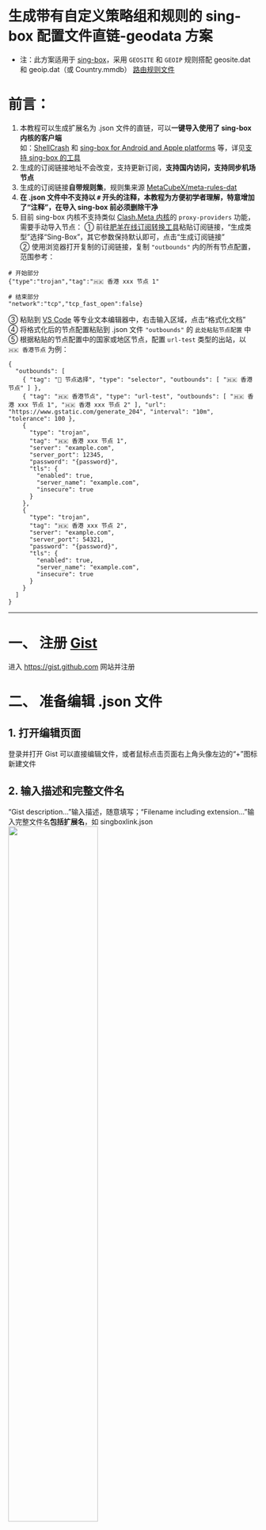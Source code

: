 # 生成带有自定义策略组和规则的 sing-box 配置文件直链-geodata 方案
- 注：此方案适用于 [sing-box](https://github.com/SagerNet/sing-box)，采用 `GEOSITE` 和 `GEOIP` 规则搭配 geosite.dat 和 geoip.dat（或 Country.mmdb） [路由规则文件](https://github.com/MetaCubeX/meta-rules-dat)
# 前言：
1. 本教程可以生成扩展名为 .json 文件的直链，可以**一键导入使用了 sing-box 内核的客户端**  
如：[ShellCrash](https://github.com/juewuy/ShellCrash) 和 [sing-box for Android and Apple platforms](https://github.com/SagerNet/sing-box/releases) 等，详见[支持 sing-box 的工具](https://sing-box.sagernet.org/zh/clients)
2. 生成的订阅链接地址不会改变，支持更新订阅，**支持国内访问，支持同步机场节点**
3. 生成的订阅链接**自带规则集**，规则集来源 [MetaCubeX/meta-rules-dat](https://github.com/MetaCubeX/meta-rules-dat)
4. **在 .json 文件中不支持以 `#` 开头的注释，本教程为方便初学者理解，特意增加了“注释”，在导入 sing-box 前必须删除干净**
5. 目前 sing-box 内核不支持类似 [Clash.Meta 内核](https://github.com/MetaCubeX/mihomo)的 `proxy-providers` 功能，需要手动导入节点：
① 前往[肥羊在线订阅转换工具](https://suburl.v1.mk)粘贴订阅链接，“生成类型”选择“Sing-Box”，其它参数保持默认即可，点击“生成订阅链接”  
② 使用浏览器打开复制的订阅链接，复制 `"outbounds"` 内的所有节点配置，范围参考：
```
# 开始部分
{"type":"trojan","tag":"🇭🇰 香港 xxx 节点 1"

# 结束部分
"network":"tcp","tcp_fast_open":false}
```
③ 粘贴到 [VS Code](https://code.visualstudio.com/Download) 等专业文本编辑器中，右击输入区域，点击“格式化文档”  
④ 将格式化后的节点配置粘贴到 .json 文件 `"outbounds"` 的 `此处粘贴节点配置` 中  
⑤ 根据粘贴的节点配置中的国家或地区节点，配置 `url-test` 类型的出站，以 `🇭🇰 香港节点` 为例：
```
{
  "outbounds": [
    { "tag": "🚀 节点选择", "type": "selector", "outbounds": [ "🇭🇰 香港节点" ] },
    { "tag": "🇭🇰 香港节点", "type": "url-test", "outbounds": [ "🇭🇰 香港 xxx 节点 1", "🇭🇰 香港 xxx 节点 2" ], "url": "https://www.gstatic.com/generate_204", "interval": "10m", "tolerance": 100 },
    {
      "type": "trojan",
      "tag": "🇭🇰 香港 xxx 节点 1",
      "server": "example.com",
      "server_port": 12345,
      "password": "{password}",
      "tls": {
        "enabled": true,
        "server_name": "example.com",
        "insecure": true
      }
    },
    {
      "type": "trojan",
      "tag": "🇭🇰 香港 xxx 节点 2",
      "server": "example.com",
      "server_port": 54321,
      "password": "{password}",
      "tls": {
        "enabled": true,
        "server_name": "example.com",
        "insecure": true
      }
    }
  ]
}
```
---
# 一、 注册 [Gist](https://gist.github.com)
进入 https://gist.github.com 网站并注册
# 二、 准备编辑 .json 文件
## 1. 打开编辑页面
登录并打开 Gist 可以直接编辑文件，或者鼠标点击页面右上角头像左边的“+”图标新建文件
## 2. 输入描述和完整文件名
“Gist description...”输入描述，随意填写；“Filename including extension...”输入完整文件名**包括扩展名**，如 singboxlink.json  
<img src="https://github.com/DustinWin/clash_singbox-tutorials/assets/45238096/13346166-85cf-474c-9da7-55182e095758" width="60%"/>
# 三、 编辑 .json 文件
## 1. 选择规则集模式
① 白名单模式（没有命中规则的网络流量统统使用代理，适用于服务器线路网络质量稳定、快速，不缺服务器流量的用户）
```
{
  # 日志
  "log": { "level": "error", "timestamp": true },
  # DNS
  "dns": {
    # DNS 服务器
    "servers": [
      # 广告 DNS
      { "tag": "dns_block", "address": "rcode://success" },
      # 国外 DNS
      { "tag": "dns_proxy", "address": "https://dns.google/dns-query", "address_resolver": "dns_ip" },
      # 国内 DNS
      { "tag": "dns_direct", "address": "h3://dns.alidns.com/dns-query", "address_resolver": "dns_ip", "detour": "DIRECT" },
      # FakeIP
      { "tag": "dns_fakeip", "address": "fakeip" },
      # IP 格式的 DNS
      { "tag": "dns_ip", "address": "https://223.5.5.5/dns-query", "detour": "DIRECT" }
    ],
    # DNS 规则
    "rules": [
      { "outbound": "any", "server": "dns_ip" },
      { "clash_mode": "global", "server": "dns_fakeip" },
      { "clash_mode": "direct", "server": "dns_direct" },
      # geosite.db 规则集文件内必须包含 `category-ads-all` 规则
      { "geosite": "category-ads-all", "server": "dns_block" },
      # geosite.db 规则集文件内必须包含 `geolocation-!cn` 规则
      { "geosite": "geolocation-!cn", "query_type": [ "A", "AAAA" ], "server": "dns_fakeip" },
      # geosite.db 规则集文件内必须包含 `cn` 规则
      { "geosite": "cn", "query_type": [ "A", "AAAA" ], "server": "dns_direct" }
    ],
    # 默认 DNS 服务器，即上述 DNS 规则外的域名使用该 DNS 解析
    "final": "dns_direct",
    "strategy": "prefer_ipv4",
    "independent_cache": true,
    "reverse_mapping": true,
    "fakeip": { "enabled": true, "inet4_range": "198.18.0.0/15", "inet6_range": "fc00::/18" }
  },
  "ntp": { "enabled": true, "server": "time.apple.com", "server_port": 123, "interval": "30m" },
  "inbounds": [
    { "tag": "mixed-in", "type": "mixed", "listen": "::", "listen_port": 7890, "sniff": false },
    { "tag": "dns_in", "type": "direct", "listen": "::", "listen_port": 1053, "sniff": true, "sniff_override_destination": false },
    { "tag": "redirect-in", "type": "redirect", "listen": "::", "listen_port": 7892, "sniff": true, "sniff_override_destination": true },
    { "tag": "tproxy-in", "type": "tproxy", "listen": "::", "listen_port": 7893, "sniff": true, "sniff_override_destination": true },
    { "tag": "tun-in", "type": "tun", "inet4_address": "172.19.0.1/30", "inet6_address": "fdfe:dcba:9876::1/126", "mtu": 9000, "auto_route": true, "strict_route": true, "stack": "mixed", "sniff": true, "sniff_override_destination": true }
  ],
  "outbounds": [
    # 手动选择国家或地区节点；根据“国家或地区出站”的名称对 `outbounds` 值进行增删改，须一一对应
    { "tag": "🚀 节点选择", "type": "selector", "outbounds": [ "🇭🇰 香港节点", "🇹🇼 台湾节点", "🇯🇵 日本节点", "🇰🇷 韩国节点", "🇸🇬 新加坡节点", "🇺🇸 美国节点" ] },
    # Speedtest 测速网站：选择`🎯 全球直连` 为测试本地网络速度（运营商网络速度），可选择其它节点用于测试机场节点速度
    { "tag": "📈 网络测速", "type": "selector", "outbounds": [ "🎯 全球直连", "🇭🇰 香港节点", "🇹🇼 台湾节点", "🇯🇵 日本节点", "🇰🇷 韩国节点", "🇸🇬 新加坡节点", "🇺🇸 美国节点" ] },
    { "tag": "🔗 直连域名", "type": "selector", "outbounds": [ "🎯 全球直连", "🚀 节点选择" ] },
    { "tag": "🪜 代理域名", "type": "selector", "outbounds": [ "🚀 节点选择", "🎯 全球直连" ] },
    { "tag": "🎮 游戏平台", "type": "selector", "outbounds": [ "🎯 全球直连", "🚀 节点选择" ] },
    { "tag": "Ⓜ️ 微软服务", "type": "selector", "outbounds": [ "🎯 全球直连", "🚀 节点选择" ] },
    { "tag": "📢 谷歌服务", "type": "selector", "outbounds": [ "🎯 全球直连", "🚀 节点选择" ] },
    { "tag": "🍎 苹果服务", "type": "selector", "outbounds": [ "🎯 全球直连", "🚀 节点选择" ] },
    { "tag": "🇨🇳 国内 IP", "type": "selector", "outbounds": [ "🎯 全球直连", "🚀 节点选择" ] },
    { "tag": "📲 电报消息", "type": "selector", "outbounds": [ "🚀 节点选择" ] },
    { "tag": "🔒 私有网络", "type": "selector", "outbounds": [ "🎯 全球直连" ] },
    { "tag": "🛑 广告拦截", "type": "selector", "outbounds": [ "REJECT" ] },
    { "tag": "🎯 全球直连", "type": "selector", "outbounds": [ "DIRECT" ] },
    { "tag": "REJECT", "type": "block" },
    # 本地网络有 IPv6 时可以配置 `"domain_strategy": "prefer_ipv6"`
    { "tag": "DIRECT", "type": "direct", "domain_strategy": "prefer_ipv6" },
    { "tag": "dns-out", "type": "dns" },

    # -------------------- 国家或地区出站 --------------------
    # 根据粘贴的节点配置中的国家或地区节点，配置 `url-test` 类型的出站；自动选择节点，即按照 url 测试结果使用延迟最低的节点；测试后容差大于 100ms 才会切换到延迟低的那个节点
    { "tag": "🇭🇰 香港节点", "type": "url-test", "outbounds": [ "🇭🇰 香港 xxx 节点 1", "🇭🇰 香港 xxx 节点 2" ], "url": "https://www.gstatic.com/generate_204", "interval": "10m", "tolerance": 100 },
    { "tag": "🇹🇼 台湾节点", "type": "url-test", "outbounds": [ "🇹🇼 台湾 xxx 节点 1", "🇹🇼 台湾 xxx 节点 2" ], "url": "https://www.gstatic.com/generate_204", "interval": "10m", "tolerance": 100 },
    { "tag": "🇯🇵 日本节点", "type": "url-test", "outbounds": [ "🇯🇵 日本 xxx 节点 1", "🇯🇵 日本 xxx 节点 2" ], "url": "https://www.gstatic.com/generate_204", "interval": "10m", "tolerance": 100 },
    { "tag": "🇰🇷 韩国节点", "type": "url-test", "outbounds": [ "🇰🇷 韩国 xxx 节点 1", "🇰🇷 韩国 xxx 节点 2" ], "url": "https://www.gstatic.com/generate_204", "interval": "10m", "tolerance": 100 },
    { "tag": "🇸🇬 新加坡节点", "type": "url-test", "outbounds": [ "🇸🇬 新加坡 xxx 节点 1", "🇸🇬 新加坡 xxx 节点 2" ], "url": "https://www.gstatic.com/generate_204", "interval": "10m", "tolerance": 100 },
    { "tag": "🇺🇸 美国节点", "type": "url-test", "outbounds": [ "🇺🇸 美国 xxx 节点 1", "🇺🇸 美国 xxx 节点 2" ], "url": "https://www.gstatic.com/generate_204", "interval": "10m", "tolerance": 100 },

    # 此处粘贴节点配置
  ],
  "route": {
    "rules": [
      { "protocol": "dns", "outbound": "dns-out" },
      { "clash_mode": "global", "outbound": "🚀 节点选择" },
      { "clash_mode": "direct", "outbound": "DIRECT" },
      # 自定义规则优先放前面
      { "geosite": "category-ads-all", "outbound": "🛑 广告拦截" },
      # 为过滤 P2P 流量（BT 下载），可添加一条 `port_range` 规则
      { "port_range": 6881-6889, "🎯 全球直连"},
      { "geosite": "private", "outbound": "🔒 私有网络" },
      { "geosite": "microsoft@cn", "outbound": "Ⓜ️ 微软服务" },
      { "geosite": "apple-cn", "outbound": "🍎 苹果服务" },
      { "geosite": "google-cn", "outbound": "📢 谷歌服务" },
      { "geosite": "category-games@cn", "outbound": "🎮 游戏平台" },
      { "geosite": "speedtest", "outbound": "📈 网络测速" },
      { "geosite": "geolocation-!cn", "outbound": "🪜 代理域名" },
      { "geosite": "cn", "outbound": "🔗 直连域名" },
      { "geoip": "telegram", "outbound": "📲 电报消息" },
      { "geoip": "private",  "outbound": "🔒 私有网络" },
      { "geoip": "cn", "outbound": "🇨🇳 国内 IP" }
    ],
    "geosite": {
      "download_url": "https://fastly.jsdelivr.net/gh/MetaCubeX/meta-rules-dat@release/geosite.db",
      "download_detour": "DIRECT"
    },
    "geoip": {
      "download_url": "https://fastly.jsdelivr.net/gh/MetaCubeX/meta-rules-dat@release/geoip.db",
      "download_detour": "DIRECT"
    },
    # 默认出站，相当于 Clash 的 `漏网之鱼`，即没有命中规则的域名或 IP 走该规则
    "final": "🚀 节点选择",
    "auto_detect_interface": true
  },
  "experimental": {
    "cache_file": { "enabled": true, "cache_id": "", "store_fakeip": true },
    # 面板配置
    "clash_api": {
      "external_controller": "127.0.0.1:9090",
      "external_ui": "ui",
      "external_ui_download_url": "https://gh.dustinwin.top/https://github.com/MetaCubeX/metacubexd/archive/refs/heads/gh-pages.zip",
      "external_ui_download_detour": "DIRECT",
      "secret": "",
      "default_mode": "Rule"
    }
  }
}
```
将模板内容复制到自己 Gist 新建的 .json 文件中  
**贴一张面板效果图（举个例子：我手动选择 `🇹🇼 台湾节点` 策略组，而该策略组是将机场内所有台湾节点按照 url 测试结果自动选择延迟最低的台湾节点）：**  
<img src="https://github.com/DustinWin/clash_singbox-tutorials/assets/45238096/1c1a1866-1fc1-4277-92b7-d138e36a4a4b" width="60%"/>  
② 黑名单模式（只有命中规则的网络流量才使用代理，适用于服务器线路网络质量不稳定或不够快，或服务器流量紧缺的用户。通常也是软路由用户、家庭网关用户的常用模式）
```
{
  # 日志
  "log": { "level": "error", "timestamp": true },
  # DNS
  "dns": {
    # DNS 服务器
    "servers": [
      # 广告 DNS
      { "tag": "dns_block", "address": "rcode://success" },
      # 国外 DNS
      { "tag": "dns_proxy", "address": "https://dns.google/dns-query", "address_resolver": "dns_ip" },
      # 国内 DNS
      { "tag": "dns_direct", "address": "h3://dns.alidns.com/dns-query", "address_resolver": "dns_ip", "detour": "DIRECT" },
      # FakeIP
      { "tag": "dns_fakeip", "address": "fakeip" },
      # IP 格式的 DNS
      { "tag": "dns_ip", "address": "https://223.5.5.5/dns-query", "detour": "DIRECT" }
    ],
    # DNS 规则
    "rules": [
      { "outbound": "any", "server": "dns_ip" },
      { "clash_mode": "global", "server": "dns_fakeip" },
      { "clash_mode": "direct", "server": "dns_direct" },
      # geosite.db 规则集文件内必须包含 `category-ads-all` 规则
      { "geosite": "category-ads-all", "server": "dns_block" },
      # geosite.db 规则集文件内必须包含 `gfw` 规则
      { "geosite": "gfw", "query_type": [ "A", "AAAA" ], "server": "dns_fakeip" }
    ],
    # 默认 DNS 服务器，即上述 DNS 规则外的域名使用该 DNS 解析
    "final": "dns_direct",
    "strategy": "prefer_ipv4",
    "independent_cache": true,
    "reverse_mapping": true,
    "fakeip": { "enabled": true, "inet4_range": "198.18.0.0/15", "inet6_range": "fc00::/18" }
  },
  "ntp": { "enabled": true, "server": "time.apple.com", "server_port": 123, "interval": "30m" },
  "inbounds": [
    { "tag": "mixed-in", "type": "mixed", "listen": "::", "listen_port": 7890, "sniff": false },
    { "tag": "dns_in", "type": "direct", "listen": "::", "listen_port": 1053, "sniff": true, "sniff_override_destination": false },
    { "tag": "redirect-in", "type": "redirect", "listen": "::", "listen_port": 7892, "sniff": true, "sniff_override_destination": true },
    { "tag": "tproxy-in", "type": "tproxy", "listen": "::", "listen_port": 7893, "sniff": true, "sniff_override_destination": true },
    { "tag": "tun-in", "type": "tun", "inet4_address": "172.19.0.1/30", "inet6_address": "fdfe:dcba:9876::1/126", "mtu": 9000, "auto_route": true, "strict_route": true, "stack": "mixed", "sniff": true, "sniff_override_destination": true }
  ],
  "outbounds": [
    # 手动选择国家或地区节点；根据“国家或地区出站”的名称对 `outbounds` 值进行增删改，须一一对应
    { "tag": "🚀 节点选择", "type": "selector", "outbounds": [ "🇭🇰 香港节点", "🇹🇼 台湾节点", "🇯🇵 日本节点", "🇰🇷 韩国节点", "🇸🇬 新加坡节点", "🇺🇸 美国节点" ] },
    # Speedtest 测速网站：选择`🎯 全球直连` 为测试本地网络速度（运营商网络速度），可选择其它节点用于测试机场节点速度
    { "tag": "📈 网络测速", "type": "selector", "outbounds": [ "🎯 全球直连", "🇭🇰 香港节点", "🇹🇼 台湾节点", "🇯🇵 日本节点", "🇰🇷 韩国节点", "🇸🇬 新加坡节点", "🇺🇸 美国节点" ] },
    { "tag": "🧱 GFWList 域名", "type": "selector", "outbounds": [ "🚀 节点选择", "🎯 全球直连" ] },
    { "tag": "📲 电报消息", "type": "selector", "outbounds": [ "🚀 节点选择" ] },
    { "tag": "🛑 广告拦截", "type": "selector", "outbounds": [ "REJECT" ] },
    { "tag": "🎯 全球直连", "type": "selector", "outbounds": [ "DIRECT" ] },
    { "tag": "REJECT", "type": "block" },
    # 本地网络有 IPv6 时可以配置 `"domain_strategy": "prefer_ipv6"`
    { "tag": "DIRECT", "type": "direct", "domain_strategy": "prefer_ipv6" },
    { "tag": "dns-out", "type": "dns" },

    # -------------------- 国家或地区出站 --------------------
    # 根据粘贴的节点配置中的国家或地区节点，配置 `url-test` 类型的出站；自动选择节点，即按照 url 测试结果使用延迟最低的节点；测试后容差大于 100ms 才会切换到延迟低的那个节点
    { "tag": "🇭🇰 香港节点", "type": "url-test", "outbounds": [ "🇭🇰 香港 xxx 节点 1", "🇭🇰 香港 xxx 节点 2" ], "url": "https://www.gstatic.com/generate_204", "interval": "10m", "tolerance": 100 },
    { "tag": "🇹🇼 台湾节点", "type": "url-test", "outbounds": [ "🇹🇼 台湾 xxx 节点 1", "🇹🇼 台湾 xxx 节点 2" ], "url": "https://www.gstatic.com/generate_204", "interval": "10m", "tolerance": 100 },
    { "tag": "🇯🇵 日本节点", "type": "url-test", "outbounds": [ "🇯🇵 日本 xxx 节点 1", "🇯🇵 日本 xxx 节点 2" ], "url": "https://www.gstatic.com/generate_204", "interval": "10m", "tolerance": 100 },
    { "tag": "🇰🇷 韩国节点", "type": "url-test", "outbounds": [ "🇰🇷 韩国 xxx 节点 1", "🇰🇷 韩国 xxx 节点 2" ], "url": "https://www.gstatic.com/generate_204", "interval": "10m", "tolerance": 100 },
    { "tag": "🇸🇬 新加坡节点", "type": "url-test", "outbounds": [ "🇸🇬 新加坡 xxx 节点 1", "🇸🇬 新加坡 xxx 节点 2" ], "url": "https://www.gstatic.com/generate_204", "interval": "10m", "tolerance": 100 },
    { "tag": "🇺🇸 美国节点", "type": "url-test", "outbounds": [ "🇺🇸 美国 xxx 节点 1", "🇺🇸 美国 xxx 节点 2" ], "url": "https://www.gstatic.com/generate_204", "interval": "10m", "tolerance": 100 },

    # 此处粘贴节点配置
  ],
  "route": {
    "rules": [
      { "protocol": "dns", "outbound": "dns-out" },
      { "clash_mode": "global", "outbound": "🚀 节点选择" },
      { "clash_mode": "direct", "outbound": "DIRECT" },
      # 自定义规则优先放前面
      { "geosite": "category-ads-all", "outbound": "🛑 广告拦截" },
      { "geosite": "speedtest", "outbound": "📈 网络测速" },
      { "geosite": "gfw", "outbound": "🧱 GFWList 域名" },
      { "geoip": "telegram", "outbound": "📲 电报消息" },
    ],
    "geosite": {
      "download_url": "https://fastly.jsdelivr.net/gh/MetaCubeX/meta-rules-dat@release/geosite.db",
      "download_detour": "DIRECT"
    },
    "geoip": {
      "download_url": "https://fastly.jsdelivr.net/gh/MetaCubeX/meta-rules-dat@release/geoip.db",
      "download_detour": "DIRECT"
    },
    # 默认出站，相当于 Clash 的 `漏网之鱼`，即没有命中规则的域名或 IP 走该规则
    "final": "🎯 全球直连",
    "auto_detect_interface": true
  },
  "experimental": {
    "cache_file": { "enabled": true, "cache_id": "", "store_fakeip": true },
    # 面板配置
    "clash_api": {
      "external_controller": "127.0.0.1:9090",
      "external_ui": "ui",
      "external_ui_download_url": "https://gh.dustinwin.top/https://github.com/MetaCubeX/metacubexd/archive/refs/heads/gh-pages.zip",
      "external_ui_download_detour": "DIRECT",
      "secret": "",
      "default_mode": "Rule"
    }
  }
}
```
将模板内容复制到自己 Gist 新建的 .json 文件中
## 2. 修改模板
① 首先确定自己机场中有哪些国家或地区的节点，然后对模板文件中“**国家或地区出站**”和 `🚀 节点选择` 出站下的 `outbounds` 里面的国家或地区进行增删改
- 注：两者中的国家或地区必须一一对应，新增就全部新增，删除就全部删除，修改就全部修改（重要）

② 在出站里的 `此处粘贴节点配置` 粘贴自己机场的节点配置（详见《前言：5》）  
③ 在 `🚀 节点选择` 出站下的 `outbounds` 里，可以将最稳定的节点放在最前面，配置完成后会自动选择最稳定的节点  
⑤ 在“国家或地区出站”里，`type` 为 `url-test` 就是自动选择延迟最低的节点，将 `url-test` 改成 `selector` 就是手动选择节点  
举个例子：我的机场有 2 个节点，分别是香港节点和日本节点，我想让[哔哩哔哩](https://www.bilibili.com)（B 站）自动选择延迟最低的香港节点，[AcFun](https://www.acfun.cn)（A 站）可以手动选择日本节点，这个需求怎么写？  
我们可以进入 [v2fly/domain-list-community/data](https://github.com/v2fly/domain-list-community/tree/master/data) 后按 Ctrl+F 组合键搜索“bilibili”和“acfun”，显然可以**精确搜索到结果**，那么就可以这样编写：
- 注：以下只是节选，请酌情套用

```
{
  "outbounds": [
    # 默认选择香港节点
    { "tag": "📺 哔哩哔哩", "type": "selector", "outbounds": [ "🇭🇰 香港节点", "🎯 全球直连" ] },

    # 默认选择日本节点
    { "tag": "📽️ AcFun", "type": "selector", "outbounds": [ "🇯🇵 日本节点", "🎯 全球直连" ] },

    # 自动选择延迟最低的香港节点；容差大于 100ms 才会切换到延迟低的那个节点；未选择到当前策略组时不会进行延迟测试
    { "tag": "🇭🇰 香港节点", "type": "urltest", "outbounds": [ "🇭🇰 香港 xxx 节点 1", "🇭🇰 香港 xxx 节点 2" ], "url": "https://www.gstatic.com/generate_204", "interval": "10m", "tolerance": 100 },

    # 手动选择日本节点
    { "tag": "🇯🇵 日本节点", "type": "selector", "outbounds": [ "🇯🇵 日本 xxx 节点 1", "🇯🇵 日本 xxx 节点 2", "🎯 全球直连" ] },

    { "tag": "🎯 全球直连", "type": "selector", "outbounds": [ "DIRECT" ] },
    { "tag": "DIRECT", "type": "direct", "domain_strategy": "prefer_ipv6" },

    # 此处粘贴香港和日本节点配置
  ],
  "route": {
    "rules": [
      # 自定义规则优先放前面
      { "geosite": "bilibili", "outbound": "📺 哔哩哔哩" },
      { "geosite": "acfun", "outbound": "📽️ AcFun" }
    ]
  }
}
```
# 四、 生成 .json 文件链接
编辑完成后，点击右下角的“Create secret gist”按钮，然后点击右上角的“Raw”按钮  
<img src="https://github.com/DustinWin/clash_singbox-tutorials/assets/45238096/de55458c-b403-438c-adf9-2503f1aad71f" width="60%"/>  
取出地址栏中的网址，删除后面的一串随机码，**完成后该 .json 文件直链才是最终生成的订阅链接**，该订阅链接地址不会改变，在不更改文件名的情况下即使编辑该 .json 文件并提交了 n 次也不会改变  
举例，这是原地址：  
`https://gist.githubusercontent.com/DustinWin/40c0611fda5d6fcd0795ee5a15de7c73/raw/b3c63051134510ae9825068bbcf5219817761f57/singboxlink.json`  
删除后面的一串随机码（当前编辑该文件生成的随机码“b3c63051134510ae9825068bbcf5219817761f57”）  
<img src="https://github.com/DustinWin/clash_singbox-tutorials/assets/45238096/a409ace5-8f03-4776-b9e3-dce3ba804844" width="60%"/>  
删除后变成：  
`https://gist.githubusercontent.com/DustinWin/40c0611fda5d6fcd0795ee5a15de7c73/raw/singboxlink.json`
# 五、 导入订阅链接
## 1. 在 ShellCrash 中导入订阅链接
进入 ShellCrash 配置脚本->6->2，粘贴最终生成的订阅链接即可，具体设置请参考《[ShellCrash 配置-geodata 方案](https://github.com/DustinWin/clash_singbox-tutorials/blob/main/%E6%95%99%E7%A8%8B%E5%90%88%E9%9B%86/%E5%9F%BA%E7%A1%80%E7%AF%87/ShellCrash%20%E9%85%8D%E7%BD%AE-geodata%20%E6%96%B9%E6%A1%88.md)》
## 2. 在 Clash Verge（Windows 端）中导入订阅链接
进入 Clash Verge->订阅，在“订阅文件链接”处粘贴最终生成的订阅链接，直接“导入”即可，具体设置请参考《[Clash Verge 配置-geodata 方案](https://github.com/DustinWin/clash_singbox-tutorials/blob/main/%E6%95%99%E7%A8%8B%E5%90%88%E9%9B%86/%E5%9F%BA%E7%A1%80%E7%AF%87/Clash%20Verge%20%E9%85%8D%E7%BD%AE-geodata%20%E6%96%B9%E6%A1%88.md)》
# 六、 私人定制
到了这里，相信你对里面的机制已经有了一定的认识，那么我们可以对自己的需求进行定制了  
最常见的有：我购买的机场支持[奈飞](https://www.netflix.com)和[亚马逊](https://www.primevideo.com)，但仅新加坡这一个节点支持亚马逊，日本和韩国节点支持奈飞，这个规则怎么写？
1. 进入 [v2fly/domain-list-community/data](https://github.com/v2fly/domain-list-community/tree/master/data) 后按 Ctrl+F 组合键分别搜索“netflix”和“primevideo”
2. 进入 [Loyalsoldier/geoip/text](https://github.com/Loyalsoldier/geoip/tree/release/text) 后按 Ctrl+F 组合键分别搜索“netflix”和“primevideo”
3. 在 v2fly/domain-list-community/data 中可以**精确搜索**到“netflix”和“primevideo”，但在 Loyalsoldier/geoip/text 中只能**精确搜索**到“netflix”，那么我们可以这样编写：
- 注：以下只是节选，请酌情套用

```
{
  "outbounds": [
    # 打开奈飞后手动选择日本或韩国节点
    { "tag": "🎥 奈飞视频", "type": "selector", "outbounds": [ "🇯🇵 日本节点", "🇰🇷 韩国节点" ] },

  # 打开亚马逊后自动选择延迟最低的新加坡节点；容差大于 100ms 才会切换到延迟低的那个节点；未选择到当前策略组时不会进行延迟测试
    { "tag": "🎬 Prime Video", "type": "selector", "outbounds": [ "🇸🇬 新加坡节点" ] },

    { "tag": "🇯🇵 日本节点", "type": "selector", "outbounds": [ "🇯🇵 日本 xxx 节点 1", "🇯🇵 日本 xxx 节点 2" ] },
    { "tag": "🇰🇷 韩国节点", "type": "selector", "outbounds": [ "🇰🇷 韩国 xxx 节点 1", "🇰🇷 韩国 xxx 节点 2" ] },
    { "tag": "🇸🇬 新加坡节点", "type": "urltest", "outbounds": [ "🇸🇬 新加坡 xxx 节点 1", "🇸🇬 新加坡 xxx 节点 2" ], "url": "https://www.gstatic.com/generate_204", "interval": "10m", "tolerance": 100 },

    # 此处粘贴日本、韩国和新加坡节点配置
  ],
  "route": {
    "rules": [
      # 自定义规则优先放前面
      { "geosite": "netflix", "outbound": "🎥 奈飞视频" },
      { "geoip": "netflix", "outbound": "🎥 奈飞视频" }
      { "geosite": "primevideo", "outbound": "🎬 Prime Video" }
    ]
  }
}
```
